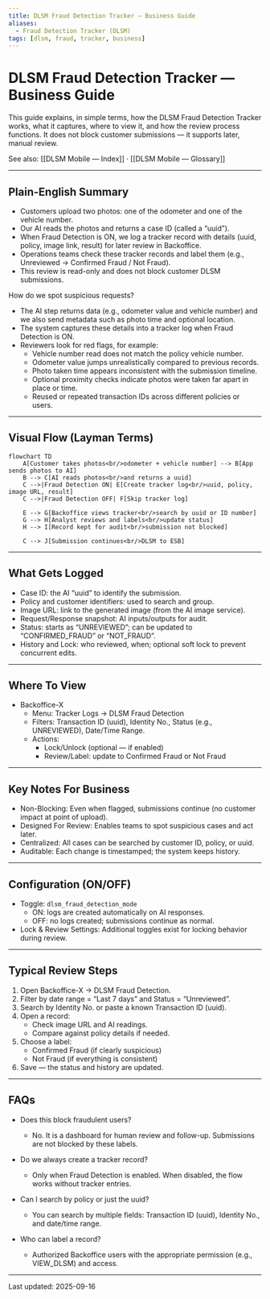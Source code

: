 ```yaml
---
title: DLSM Fraud Detection Tracker — Business Guide
aliases:
  - Fraud Detection Tracker (DLSM)
tags: [dlsm, fraud, tracker, business]
---
```


# DLSM Fraud Detection Tracker — Business Guide

This guide explains, in simple terms, how the DLSM Fraud Detection Tracker works, what it captures, where to view it, and how the review process functions. It does not block customer submissions — it supports later, manual review.

See also: [[DLSM Mobile — Index]] · [[DLSM Mobile — Glossary]]

---

## Plain-English Summary

- Customers upload two photos: one of the odometer and one of the vehicle number.
- Our AI reads the photos and returns a case ID (called a “uuid”).
- When Fraud Detection is ON, we log a tracker record with details (uuid, policy, image link, result) for later review in Backoffice.
- Operations teams check these tracker records and label them (e.g., Unreviewed → Confirmed Fraud / Not Fraud).
- This review is read-only and does not block customer DLSM submissions.

How do we spot suspicious requests?
- The AI step returns data (e.g., odometer value and vehicle number) and we also send metadata such as photo time and optional location.
- The system captures these details into a tracker log when Fraud Detection is ON.
- Reviewers look for red flags, for example:
  - Vehicle number read does not match the policy vehicle number.
  - Odometer value jumps unrealistically compared to previous records.
  - Photo taken time appears inconsistent with the submission timeline.
  - Optional proximity checks indicate photos were taken far apart in place or time.
  - Reused or repeated transaction IDs across different policies or users.

---

## Visual Flow (Layman Terms)

```mermaid
flowchart TD
    A[Customer takes photos<br/>odometer + vehicle number] --> B[App sends photos to AI]
    B --> C[AI reads photos<br/>and returns a uuid]
    C -->|Fraud Detection ON| E[Create tracker log<br/>uuid, policy, image URL, result]
    C -->|Fraud Detection OFF| F[Skip tracker log]

    E --> G[Backoffice views tracker<br/>search by uuid or ID number]
    G --> H[Analyst reviews and labels<br/>update status]
    H --> I[Record kept for audit<br/>submission not blocked]

    C --> J[Submission continues<br/>DLSM to ESB]
```

---

## What Gets Logged

- Case ID: the AI “uuid” to identify the submission.
- Policy and customer identifiers: used to search and group.
- Image URL: link to the generated image (from the AI image service).
- Request/Response snapshot: AI inputs/outputs for audit.
- Status: starts as “UNREVIEWED”; can be updated to “CONFIRMED_FRAUD” or “NOT_FRAUD”.
- History and Lock: who reviewed, when; optional soft lock to prevent concurrent edits.

---

## Where To View

- Backoffice-X
  - Menu: Tracker Logs → DLSM Fraud Detection
  - Filters: Transaction ID (uuid), Identity No., Status (e.g., UNREVIEWED), Date/Time Range.
  - Actions:
    - Lock/Unlock (optional — if enabled)
    - Review/Label: update to Confirmed Fraud or Not Fraud

---

## Key Notes For Business

- Non-Blocking: Even when flagged, submissions continue (no customer impact at point of upload).
- Designed For Review: Enables teams to spot suspicious cases and act later.
- Centralized: All cases can be searched by customer ID, policy, or uuid.
- Auditable: Each change is timestamped; the system keeps history.

---

## Configuration (ON/OFF)

- Toggle: `dlsm_fraud_detection_mode`
  - ON: logs are created automatically on AI responses.
  - OFF: no logs created; submissions continue as normal.
- Lock & Review Settings: Additional toggles exist for locking behavior during review.

---

## Typical Review Steps

1) Open Backoffice-X → DLSM Fraud Detection.
2) Filter by date range = “Last 7 days” and Status = “Unreviewed”.
3) Search by Identity No. or paste a known Transaction ID (uuid).
4) Open a record:
   - Check image URL and AI readings.
   - Compare against policy details if needed.
5) Choose a label:
   - Confirmed Fraud (if clearly suspicious)
   - Not Fraud (if everything is consistent)
6) Save — the status and history are updated.

---

## FAQs

- Does this block fraudulent users?
  - No. It is a dashboard for human review and follow-up. Submissions are not blocked by these labels.

- Do we always create a tracker record?
  - Only when Fraud Detection is enabled. When disabled, the flow works without tracker entries.

- Can I search by policy or just the uuid?
  - You can search by multiple fields: Transaction ID (uuid), Identity No., and date/time range.

- Who can label a record?
  - Authorized Backoffice users with the appropriate permission (e.g., VIEW_DLSM) and access.

---

Last updated: 2025-09-16

